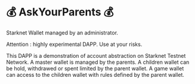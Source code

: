 
# 💰 AskYourParents 💰

Starknet Wallet managed by an administrator. 
 

Attention : highly experimental DAPP. Use at your risks.

This DAPP is a demonstration of account abstraction on Starknet Testnet Network.
A master wallet is managed by the parents.
A children wallet can be hold, withdrawed or spent limited by the parent wallet.
A game wallet can access to the children wallet with rules defined by the parent wallet.



